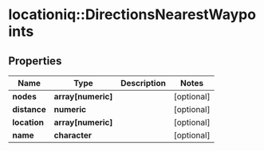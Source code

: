 # locationiq::DirectionsNearestWaypoints

## Properties
Name | Type | Description | Notes
------------ | ------------- | ------------- | -------------
**nodes** | **array[numeric]** |  | [optional] 
**distance** | **numeric** |  | [optional] 
**location** | **array[numeric]** |  | [optional] 
**name** | **character** |  | [optional] 


